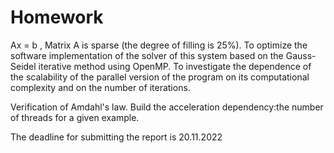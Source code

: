 # Homework
Ax = b ,
Matrix A is sparse (the degree of filling is 25%). To optimize the software implementation
of the solver of this system based on the Gauss-Seidel iterative method using
OpenMP. To investigate the dependence of the scalability of the parallel version of the program on its
computational complexity and on the number of iterations.

Verification of Amdahl's law. Build the acceleration dependency:the number of threads for a given
example.

The deadline for submitting the report is 20.11.2022
